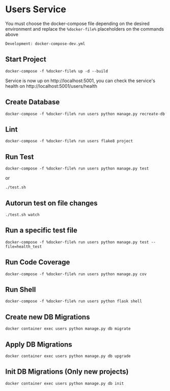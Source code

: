 # Users Service
You must choose the docker-compose file depending on the desired environment and replace the `%docker-file%` placeholders on the commands above
```
Development: docker-compose-dev.yml
```

## Start Project
```
docker-compose -f %docker-file% up -d --build
```
Service is now up on http://localhost:5001, you can check the service's health on http://localhost:5001/users/health

## Create Database
```
docker-compose -f %docker-file% run users python manage.py recreate-db
```

## Lint
```
docker-compose -f %docker-file% run users flake8 project
```

## Run Test
```
docker-compose -f %docker-file% run users python manage.py test
```
or
```
./test.sh
```

## Autorun test on file changes
```
./test.sh watch
```

## Run a specific test file
```
docker-compose -f %docker-file% run users python manage.py test --file=health_test
```

## Run Code Coverage
```
docker-compose -f %docker-file% run users python manage.py cov
```

## Run Shell
```
docker-compose -f %docker-file% run users python flask shell
```

## Create new DB Migrations
```
docker container exec users python manage.py db migrate
```

## Apply DB Migrations
```
docker container exec users python manage.py db upgrade

```

## Init DB Migrations (Only new projects)
```
docker container exec users python manage.py db init
```
